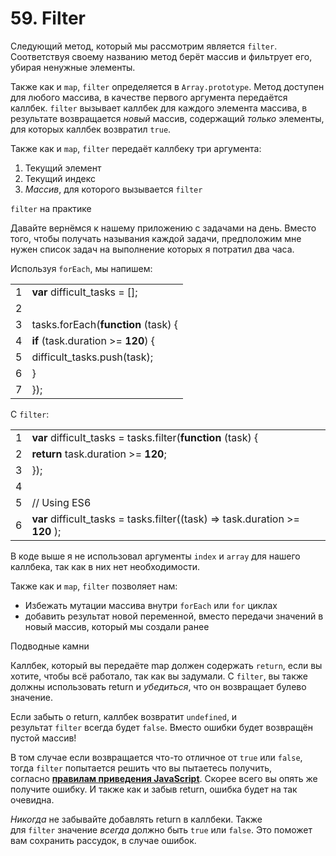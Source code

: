 # 59. Filter

Следующий метод, который мы рассмотрим является `filter`. Соответствуя своему названию метод берёт массив и фильтрует его, убирая ненужные элементы.

Также как и `map`, `filter` определяется в `Array.prototype`. Метод доступен для любого массива, в качестве первого аргумента передаётся каллбек. `filter` вызывает каллбек для каждого элемента массива, в результате возвращается _новый_ массив, содержащий _только_ элементы, для которых каллбек возвратил `true`.

Также как и `map`, `filter` передаёт каллбеку три аргумента:

1. Текущий элемент
2. Текущий индекс
3. _Массив_, для которого вызывается `filter`

`filter` на практике

Давайте вернёмся к нашему приложению с задачами на день. Вместо того, чтобы получать называния каждой задачи, предположим мне нужен список задач на выполнение которых я потратил два часа.

Используя `forEach`, мы напишем:

|   |   |
|---|---|
|1|**var** difficult_tasks = [];|
|2||
|3|tasks.forEach(**function** (task) {|
|4|**if** (task.duration >= **120**) {|
|5|difficult_tasks.push(task);|
|6|}|
|7|});|

С `filter`:

|   |   |
|---|---|
|1|**var** difficult_tasks = tasks.filter(**function** (task) {|
|2|**return** task.duration >= **120**;|
|3|});|
|4||
|5|// Using ES6|
|6|**var** difficult_tasks = tasks.filter((task) => task.duration >= **120** );|

В коде выше я не использовал аргументы `index` и `array` для нашего каллбека, так как в них нет необходимости.

Также как и `map`, `filter` позволяет нам:

- Избежать мутации массива внутри `forEach` или `for` циклах
- добавить результат новой переменной, вместо передачи значений в новый массив, который мы создали ранее

Подводные камни

Каллбек, который вы передаёте map должен содержать `return`, если вы хотите, чтобы всё работало, так как вы задумали. С `filter`, вы также должны использовать return и _убедиться_, что он возвращает булево значение.

Если забыть о return, каллбек возвратит `undefined`, и результат `filter` всегда будет `false`. Вместо ошибки будет возвращён пустой массив!

В том случае если возвращается что-то отличное от `true` или `false`, тогда `filter` попытается решить что вы пытаетесь получить, согласно [**правилам приведения JavaScript**](https://github.com/getify/You-Dont-Know-JS/blob/master/types%20&%20grammar/ch4.md). Скорее всего вы опять же получите ошибку. И также как и забыв return, ошибка будет на так очевидна.

_Никогда_ не забывайте добавлять return в каллбеки. Также для `filter` значение _всегда_ должно быть `true` или `false`. Это поможет вам сохранить рассудок, в случае ошибок.
